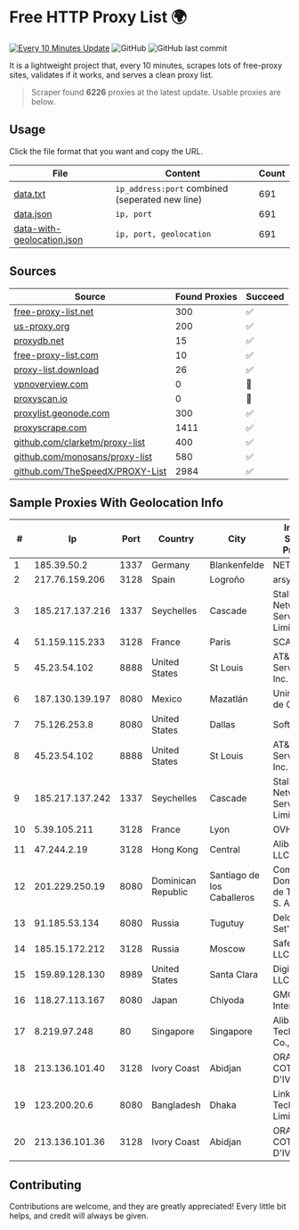 
# Free HTTP Proxy List 🌍

[![Every 10 Minutes Update](https://github.com/mertguvencli/http-proxy-list/actions/workflows/main.yml/badge.svg?branch=main)](https://github.com/mertguvencli/http-proxy-list/actions/workflows/main.yml)
![GitHub](https://img.shields.io/github/license/mertguvencli/http-proxy-list)
![GitHub last commit](https://img.shields.io/github/last-commit/mertguvencli/http-proxy-list)

It is a lightweight project that, every 10 minutes, scrapes lots of free-proxy sites, validates if it works, and serves a clean proxy list.


> Scraper found **6226** proxies at the latest update. Usable proxies are below.

## Usage

Click the file format that you want and copy the URL.


|File|Content|Count|
|----|-------|-----|
|[data.txt](https://raw.githubusercontent.com/mertguvencli/http-proxy-list/main/proxy-list/data.txt)|`ip_address:port` combined (seperated new line)|691|
|[data.json](https://raw.githubusercontent.com/mertguvencli/http-proxy-list/main/proxy-list/data.json)|`ip, port`|691|
|[data-with-geolocation.json](https://raw.githubusercontent.com/mertguvencli/http-proxy-list/main/proxy-list/data-with-geolocation.json)|`ip, port, geolocation`|691|

## Sources

|Source|Found Proxies|Succeed|
|------|-------------|-------|
|[free-proxy-list.net](https://free-proxy-list.net)|300|✅|
|[us-proxy.org](https://www.us-proxy.org)|200|✅|
|[proxydb.net](http://proxydb.net)|15|✅|
|[free-proxy-list.com](https://free-proxy-list.com/?page=&port=&type%5B%5D=http&type%5B%5D=https&up_time=0&search=Search)|10|✅|
|[proxy-list.download](https://www.proxy-list.download/HTTP)|26|✅|
|[vpnoverview.com](https://vpnoverview.com/privacy/anonymous-browsing/free-proxy-servers)|0|🚫|
|[proxyscan.io](https://www.proxyscan.io)|0|🚫|
|[proxylist.geonode.com](https://proxylist.geonode.com/api/proxy-list?limit=300&page=1&sort_by=lastChecked&sort_type=desc&protocols=http,https)|300|✅|
|[proxyscrape.com](https://api.proxyscrape.com/v2/?request=displayproxies&protocol=http&timeout=10000&country=all&ssl=all&anonymity=all)|1411|✅|
|[github.com/clarketm/proxy-list](https://raw.githubusercontent.com/clarketm/proxy-list/master/proxy-list-raw.txt)|400|✅|
|[github.com/monosans/proxy-list](https://raw.githubusercontent.com/monosans/proxy-list/main/proxies/http.txt)|580|✅|
|[github.com/TheSpeedX/PROXY-List](https://raw.githubusercontent.com/TheSpeedX/PROXY-List/master/http.txt)|2984|✅|


## Sample Proxies With Geolocation Info

|#|Ip|Port|Country|City|Internet Service Provider|
|-|--|----|-------|----|-------------------------|
|1|185.39.50.2|1337|Germany|Blankenfelde|NETZNUTZ|
|2|217.76.159.206|3128|Spain|Logroño|arsys.es|
|3|185.217.137.216|1337|Seychelles|Cascade|Stallion Network Services Limited|
|4|51.159.115.233|3128|France|Paris|SCALEWAY|
|5|45.23.54.102|8888|United States|St Louis|AT&T Services, Inc.|
|6|187.130.139.197|8080|Mexico|Mazatlán|Uninet S.A. de C.V.|
|7|75.126.253.8|8080|United States|Dallas|SoftLayer|
|8|45.23.54.102|8888|United States|St Louis|AT&T Services, Inc.|
|9|185.217.137.242|1337|Seychelles|Cascade|Stallion Network Services Limited|
|10|5.39.105.211|3128|France|Lyon|OVH SAS|
|11|47.244.2.19|3128|Hong Kong|Central|Alibaba.com LLC|
|12|201.229.250.19|8080|Dominican Republic|Santiago de los Caballeros|Compañía Dominicana de Teléfonos S. A.|
|13|91.185.53.134|8080|Russia|Tugutuy|Delovaya Set' - Irkutsk|
|14|185.15.172.212|3128|Russia|Moscow|SafeData LLC|
|15|159.89.128.130|8989|United States|Santa Clara|DigitalOcean, LLC|
|16|118.27.113.167|8080|Japan|Chiyoda|GMO Internet, Inc.|
|17|8.219.97.248|80|Singapore|Singapore|Alibaba (US) Technology Co., Ltd.|
|18|213.136.101.40|3128|Ivory Coast|Abidjan|ORANGE COTE D'IVOIRE|
|19|123.200.20.6|8080|Bangladesh|Dhaka|Link3 Technologies Limited|
|20|213.136.101.36|3128|Ivory Coast|Abidjan|ORANGE COTE D'IVOIRE|



## Contributing

Contributions are welcome, and they are greatly appreciated! Every
little bit helps, and credit will always be given.

